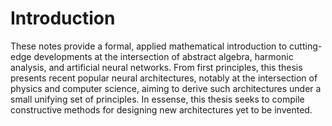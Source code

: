 # Introduction

These notes provide a formal, applied mathematical introduction to cutting-edge developments at the intersection of abstract algebra, harmonic analysis, and artificial neural networks. From first principles, this thesis presents recent popular neural architectures, notably at the intersection of physics and computer science, aiming to derive such architectures under a small unifying set of principles. In essense, this thesis seeks to compile constructive methods for designing new architectures yet to be invented.

```{tableofcontents}
```
